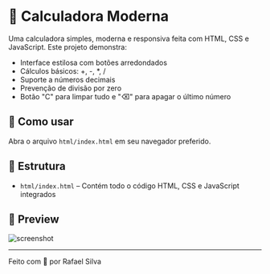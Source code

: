 # 🧮 Calculadora Moderna

Uma calculadora simples, moderna e responsiva feita com HTML, CSS e JavaScript. Este projeto demonstra:

- Interface estilosa com botões arredondados
- Cálculos básicos: +, -, *, /
- Suporte a números decimais
- Prevenção de divisão por zero
- Botão "C" para limpar tudo e "⌫" para apagar o último número

## 🚀 Como usar

Abra o arquivo `html/index.html` em seu navegador preferido.

## 📁 Estrutura

- `html/index.html` – Contém todo o código HTML, CSS e JavaScript integrados

## 📸 Preview

![screenshot](https://via.placeholder.com/600x400?text=Calculadora+Moderna)

---

Feito com 💙 por Rafael Silva
